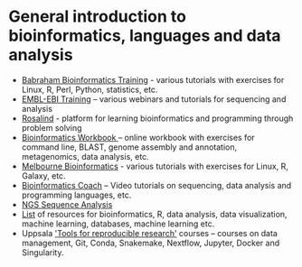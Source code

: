 # General introduction to bioinformatics, languages and data analysis

- [Babraham Bioinformatics Training](https://www.bioinformatics.babraham.ac.uk/training.html) - various tutorials with exercises for Linux, R, Perl, Python, statistics, etc.
- [EMBL-EBI Training](https://www.ebi.ac.uk/training/on-demand) – various webinars and tutorials for sequencing and analysis
- [Rosalind](https://rosalind.info/problems/locations/) - platform for learning bioinformatics and programming through problem solving
- [Bioinformatics Workbook ](https://bioinformaticsworkbook.org/list.html#gsc.tab=0)– online workbook with exercises for command line, BLAST, genome assembly and annotation, metagenomics, data analysis, etc.
- [Melbourne Bioinformatics](https://www.melbournebioinformatics.org.au/tutorials/) - various tutorials with exercises for Linux, R, Galaxy, etc.
- [Bioinformatics Coach](https://www.youtube.com/channel/UCOJM9xzqDc6-43j2x_vXqCQ/playlists) – Video tutorials on sequencing, data analysis and programming languages, etc.
- [NGS Sequence Analysis](https://bioinf.comav.upv.es/courses/sequence_analysis/index.html)
- [List](https://github.com/crazyhottommy/getting-started-with-genomics-tools-and-resources) of resources for bioinformatics, R, data analysis, data visualization, machine learning, databases, machine learning etc.
- Uppsala ['Tools for reproducible research'](https://uppsala.instructure.com/courses/51980) courses – courses on data management, Git, Conda, Snakemake, Nextflow, Jupyter, Docker and Singularity.
